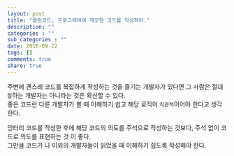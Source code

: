```yaml
---
layout: post
title: "클린코드, 프로그래머여 깨끗한 코드를 작성하라."
description: ""
categories : ""
sub_categories : ""
date: 2016-09-22
tags: []
comments: true
share: true
---
```


주변에 괜스레 코드를 복잡하게 작성하는 것을 즐기는 개발자가 있다면 그 사람은 절대 `잘`하는 개발자는 아니라는 것은 확신할 수 있다.  
좋은 코드란 다른 개발자가 볼 때 이해하기 쉽고 해당 로직이 `직관적`이어야 한다고 생각한다.  
  
엉터리 코드를 작성한 후에 해당 코드의 의도를 주석으로 작성하는 것보다, 주석 없이 코드로 의도를 표현하는 것 이 좋다.  
그만큼 코드가 나 이외의 개발자들이 읽었을 때 이해하기 쉽도록 작성해야 한다.

  

  

  

